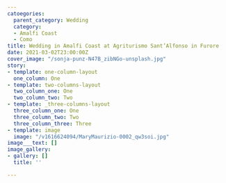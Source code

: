 ```yaml
---
catoegories:
  parent_category: Wedding
  category:
  - Amalfi Coast
  - Como
title: Wedding in Amalfi Coast at Agriturismo Sant’Alfonso in Furore
date: 2021-03-02T23:00:00Z
cover_image: "/sonja-punz-N47B_zibNGo-unsplash.jpg"
story:
- template: one-column-layout
  one_column: One
- template: two-columns-layout
  two_column_one: One
  two_column_two: Two
- template: _three-columns-layout
  three_column_one: One
  three_column_two: Two
  three_column_three: Three
- template: image
  image: "/v1616624094/MaryMaurizio-0002_qw3soi.jpg"
image___text: []
image_gallery:
- gallery: []
  title: ''

---
```


